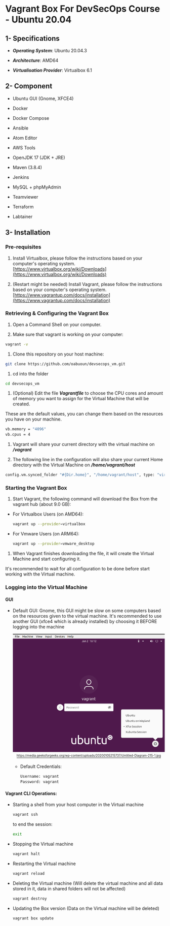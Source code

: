 # Vagrant Box For DevSecOps Course - Ubuntu 20.04

## 1- Specifications

- ***Operating System***: Ubuntu 20.04.3

- ***Architecture***: AMD64

- ***Virtualisation Provider***: Virtualbox 6.1

##  2-  Component

- Ubuntu GUI (Gnome, XFCE4)

- Docker

- Docker Compose

- Ansible

- Atom Editor

- AWS Tools

- OpenJDK 17 (JDK + JRE)

- Maven (3.8.4)

- Jenkins

- MySQL + phpMyAdmin

- Teamviewer

- Terraform

- Labtainer


##  3-  Installation

### Pre-requisites

1.  Install Virtualbox, please follow the instructions based on your computer's operating system.
  [https://www.virtualbox.org/wiki/Downloads](https://www.virtualbox.org/wiki/Downloads)

1.  (Restart might be needed) Install Vagrant, please follow the instructions based on your computer's operating system.
  [https://www.vagrantup.com/docs/installation](https://www.vagrantup.com/docs/installation)

### Retrieving & Configuring the Vagrant Box
1.  Open a Command Shell on your computer.

1.  Make sure that vagrant is working on your computer:
  ```bash
  vagrant -v
  ```

1.  Clone this repository on your host machine:
```bash
git clone https://github.com/oabuoun/devsecops_vm.git
```

1.  cd into the folder
```bash
cd devsecops_vm
```

1.  (Optional) Edit the file ***Vagrantfile*** to choose the CPU cores and amount of memory you want to assign for the Virtual Machine that will be created.

  These are the default values, you can change them based on the resources you have on your machine.

  ```bash
  vb.memory = "4096"
  vb.cpus = 4
  ```

1.  Vagrant will share your current directory with the virtual machine on ***/vagrant***

1.  The following line in the configuration will also share your current Home directory with the Virtual Machine on ***/home/vagrant/host***

  ```bash
  config.vm.synced_folder "#{Dir.home}", "/home/vagrant/host", type: "virtualbox"
  ```

### Starting the Vagrant Box
1.  Start Vagrant, the following command will download the Box from the vagrant hub (about 9.0 GB):

  - For Virtualbox Users (on AMD64):
    ```bash
    vagrant up --provider=virtualbox
    ```

  - For Vmware Users (on ARM64):
    ```bash
    vagrant up --provider=vmware_desktop
    ```

1.  When Vagrant finishes downloading the file, it will create the Virtual Machine and start configuring it.

  It's recommended to wait for all configuration to be done before start working with the Virtual machine.

### Logging into the Virtual Machine

####  GUI
  - Default GUI: Gnome, this GUI might be slow on some computers based on the resources given to the virtual machine.
  It's recommended to use another GUI (xfce4 which is already installed) by choosing it BEFORE logging into the machine

    <p align="center">
    	<a href="assets/ubuntu-xfce4-01.png">
    	 <img src="assets/ubuntu-xfce4-01.png" width="600" />
    	</a>
    	<a href="https://media.geeksforgeeks.org/wp-content/uploads/20200105215737/Untitled-Diagram-215-1.jpg">
        <br/>
        <sub><sup>
          https://media.geeksforgeeks.org/wp-content/uploads/20200105215737/Untitled-Diagram-215-1.jpg
        </sup></sub>
      </a>

    </p>

    - Default Credentials:
      ```bash
      Username: vagrant
      Password: vagrant
      ```

#### Vagrant CLI Operations:

- Starting a shell from your host computer in the Virtual machine
  ```bash
  vagrant ssh
  ```

  to end the session:
  ```bash
  exit
  ```

- Stopping the Virtual machine
  ```bash
  vagrant halt
  ```

- Restarting the Virtual machine
  ```bash
  vagrant reload
  ```

- Deleting the Virtual machine (Will delete the virtual machine and all data stored in it, data in shared folders will not be affected)
  ```bash
  vagrant destroy
  ```

- Updating the Box version (Data on the Virtual machine will be deleted)
  ```bash
  vagrant box update
  ```
